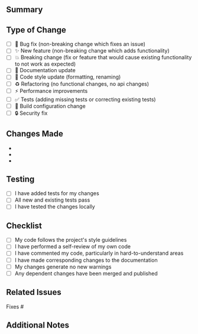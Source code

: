 ## Summary

<!-- Briefly describe what this PR does -->

## Type of Change

<!-- Please check the type of change your PR introduces -->

- [ ] 🐛 Bug fix (non-breaking change which fixes an issue)
- [ ] ✨ New feature (non-breaking change which adds functionality)
- [ ] 💥 Breaking change (fix or feature that would cause existing functionality to not work as expected)
- [ ] 📝 Documentation update
- [ ] 🎨 Code style update (formatting, renaming)
- [ ] ♻️ Refactoring (no functional changes, no api changes)
- [ ] ⚡ Performance improvements
- [ ] ✅ Tests (adding missing tests or correcting existing tests)
- [ ] 🔧 Build configuration change
- [ ] 🔒 Security fix

## Changes Made

<!-- List the specific changes made in this PR -->

-
-
-

## Testing

<!-- Describe how you tested your changes -->

- [ ] I have added tests for my changes
- [ ] All new and existing tests pass
- [ ] I have tested the changes locally

## Checklist

- [ ] My code follows the project's style guidelines
- [ ] I have performed a self-review of my own code
- [ ] I have commented my code, particularly in hard-to-understand areas
- [ ] I have made corresponding changes to the documentation
- [ ] My changes generate no new warnings
- [ ] Any dependent changes have been merged and published

## Related Issues

<!-- Link to any related issues -->

Fixes #<!-- issue number -->

## Additional Notes

<!-- Any additional information that might be helpful for reviewers -->
